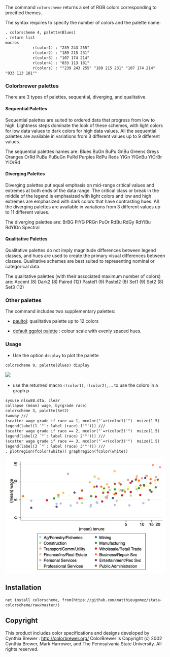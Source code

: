 
The command `colorscheme` returns a set of RGB colors corresponding to precified themes.

The syntax requires to specify the number of colors and the palette name: 

```
. colorscheme 4, palette(Blues)
. return list
macros
			r(color1) : "239 243 255"
            r(color2) : "189 215 231"
            r(color3) : "107 174 214"
            r(color4) : "033 113 181"
            r(colors) : ""239 243 255" "189 215 231" "107 174 214" "033 113 181""
```

### Colorbrewer palettes

There are 3 types of palettes, sequential, diverging, and qualitative.



#### Sequential Palettes
Sequential palettes are suited to ordered data that progress from low to high. Lightness steps
dominate the look of these schemes, with light colors for low data values to dark colors for high
data values. All the sequential palettes are available in variations from 3 different values up to 9 different values.

The sequential palettes names are: Blues BuGn BuPu GnBu Greens Greys Oranges OrRd PuBu PuBuGn PuRd Purples RdPu Reds YlGn YlGnBu YlOrBr YlOrRd

#### Diverging Palettes
Diverging palettes put equal emphasis on mid-range critical values and extremes at both ends
of the data range. The critical class or break in the middle of the legend is emphasized with light
colors and low and high extremes are emphasized with dark colors that have contrasting hues. All the diverging palettes are available in variations from 3 different values up to 11 different values.


The diverging palettes are:	BrBG PiYG PRGn PuOr RdBu RdGy RdYlBu RdYlGn Spectral


#### Qualitative Palettes
Qualitative palettes do not imply magnitude differences between legend classes, and hues are
used to create the primary visual differences between classes. Qualitative schemes are best suited
to representing nominal or categorical data. 

The qualitative palettes (with their associated maximum number of colors) are: Accent (8) Dark2 (8) Paired (12) Pastel1 (9) Pastel2 (8) Set1 (9) Set2 (8) Set3 (12)

### Other palettes
The command includes two supplementary palettes:

- [paultol](http://www.sron.nl/~pault/colourschemes.pdf): qualitative palette up to 12 colors

- [default ggplot palette](http://docs.ggplot2.org/0.9.3.1/scale_hue.html) : colour scale with evenly spaced hues. 

### Usage 


- Use the option `display` to plot the palette

```
colorscheme 9, palette(Blues) display
```

![](img/display)


- use the returned macro `r(color1)`, `r(color2)`, ... to  use the colors in a graph p

```
sysuse nlsw88.dta, clear
collapse (mean) wage, by(grade race)
colorscheme 3, palette(Set2)
twoway ///
(scatter wage grade if race == 1, mcolor("`=r(color1)'")  msize(1.5)   legend(label(1 `"`: label (race) 1'"'))) ///
(scatter wage grade if race == 2, mcolor("`=r(color2)'")  msize(1.5)   legend(label(2 `"`: label (race) 2'"'))) ///
(scatter wage grade if race == 3, mcolor("`=r(color3)'")  msize(1.5)   legend(label(3 `"`: label (race) 3'"'))) ///
, plotregion(fcolor(white)) graphregion(fcolor(white))
```
![](img/paired.jpg)

## Installation

```
net install colorscheme, from(https://github.com/matthieugomez/stata-colorscheme/raw/master/)
```


## Copyright
This product includes color specifications and designs developed by Cynthia Brewer : http://colorbrewer.org/
ColorBrewer is Copyright (c) 2002 Cynthia Brewer, Mark Harrower, and The Pennsylvania State
University. All rights reserved.

